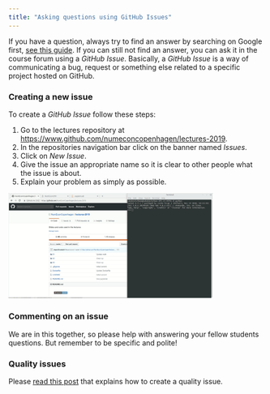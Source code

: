 ```yaml
---
title: "Asking questions using GitHub Issues"
---
```


If you have a question, always try to find an answer by searching on Google first, [see this guide](/guides/searching). If you can still not find an answer, you can ask it in the course forum using a _GitHub Issue_. Basically, a _GitHub Issue_ is a way of communicating a bug, request or something else related to a specific project hosted on GitHub.

### Creating a new issue
To create a _GitHub Issue_ follow these steps:

1. Go to the lectures repository at https://www.github.com/numeconcopenhagen/lectures-2019.
2. In the repositories navigation bar click on the banner named _Issues_.
3. Click on _New Issue_.
4. Give the issue an appropriate name so it is clear to other people what the issue is about.
5. Explain your problem as simply as possible.

<img src="https://github.com/NumEconCopenhagen/NumEconCopenhagen.netlify.com-v2/raw/master/content/guides/github-issues/creating-issue.gif" alt="creating-issue" width="80%"/>

### Commenting on an issue

We are in this together, so please help with answering your fellow students questions. But remember to be specific and polite! 

### Quality issues

Please [read this post](https://medium.com/nycplanninglabs/writing-a-proper-github-issue-97427d62a20f) that explains how to create a quality issue.